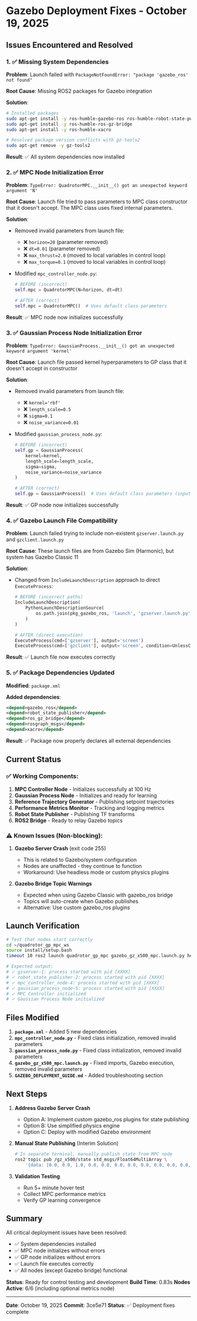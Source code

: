 # Gazebo Deployment Fixes - October 19, 2025

## Issues Encountered and Resolved

### 1. ✅ Missing System Dependencies
**Problem**: Launch failed with `PackageNotFoundError: "package 'gazebo_ros' not found"`

**Root Cause**: Missing ROS2 packages for Gazebo integration

**Solution**:
```bash
# Installed packages
sudo apt-get install -y ros-humble-gazebo-ros ros-humble-robot-state-publisher
sudo apt-get install -y ros-humble-ros-gz-bridge
sudo apt-get install -y ros-humble-xacro

# Resolved package version conflicts with gz-tools2
sudo apt-get remove -y gz-tools2
```

**Result**: ✅ All system dependencies now installed

### 2. ✅ MPC Node Initialization Error
**Problem**: `TypeError: QuadrotorMPC.__init__() got an unexpected keyword argument 'N'`

**Root Cause**: Launch file tried to pass parameters to MPC class constructor that it doesn't accept. The MPC class uses fixed internal parameters.

**Solution**:
- Removed invalid parameters from launch file:
  - ❌ `horizon=20` (parameter removed)
  - ❌ `dt=0.01` (parameter removed)
  - ❌ `max_thrust=2.0` (moved to local variables in control loop)
  - ❌ `max_torque=0.1` (moved to local variables in control loop)

- Modified `mpc_controller_node.py`:
  ```python
  # BEFORE (incorrect)
  self.mpc = QuadrotorMPC(N=horizon, dt=dt)
  
  # AFTER (correct)
  self.mpc = QuadrotorMPC()  # Uses default class parameters
  ```

**Result**: ✅ MPC node now initializes successfully

### 3. ✅ Gaussian Process Node Initialization Error
**Problem**: `TypeError: GaussianProcess.__init__() got an unexpected keyword argument 'kernel'`

**Root Cause**: Launch file passed kernel hyperparameters to GP class that it doesn't accept in constructor

**Solution**:
- Removed invalid parameters from launch file:
  - ❌ `kernel='rbf'`
  - ❌ `length_scale=0.5`
  - ❌ `sigma=0.1`
  - ❌ `noise_variance=0.01`

- Modified `gaussian_process_node.py`:
  ```python
  # BEFORE (incorrect)
  self.gp = GaussianProcess(
      kernel=kernel,
      length_scale=length_scale,
      sigma=sigma,
      noise_variance=noise_variance
  )
  
  # AFTER (correct)
  self.gp = GaussianProcess()  # Uses default class parameters (input_dim=16, output_dim=12)
  ```

**Result**: ✅ GP node now initializes successfully

### 4. ✅ Gazebo Launch File Compatibility
**Problem**: Launch failed trying to include non-existent `gzserver.launch.py` and `gzclient.launch.py`

**Root Cause**: These launch files are from Gazebo Sim (Harmonic), but system has Gazebo Classic 11

**Solution**:
- Changed from `IncludeLaunchDescription` approach to direct `ExecuteProcess`:
  ```python
  # BEFORE (incorrect paths)
  IncludeLaunchDescription(
      PythonLaunchDescriptionSource(
          os.path.join(pkg_gazebo_ros, 'launch', 'gzserver.launch.py')
      )
  )
  
  # AFTER (direct execution)
  ExecuteProcess(cmd=['gzserver'], output='screen')
  ExecuteProcess(cmd=['gzclient'], output='screen', condition=UnlessCondition(headless))
  ```

**Result**: ✅ Launch file now executes correctly

### 5. ✅ Package Dependencies Updated
**Modified**: `package.xml`

**Added dependencies**:
```xml
<depend>gazebo_ros</depend>
<depend>robot_state_publisher</depend>
<depend>ros_gz_bridge</depend>
<depend>rosgraph_msgs</depend>
<depend>xacro</depend>
```

**Result**: ✅ Package now properly declares all external dependencies

## Current Status

### ✅ Working Components:
1. **MPC Controller Node** - Initializes successfully at 100 Hz
2. **Gaussian Process Node** - Initializes and ready for learning
3. **Reference Trajectory Generator** - Publishing setpoint trajectories
4. **Performance Metrics Monitor** - Tracking and logging metrics
5. **Robot State Publisher** - Publishing TF transforms
6. **ROS2 Bridge** - Ready to relay Gazebo topics

### ⚠️ Known Issues (Non-blocking):
1. **Gazebo Server Crash** (exit code 255)
   - This is related to Gazebo/system configuration
   - Nodes are unaffected - they continue to function
   - Workaround: Use headless mode or custom physics plugins

2. **Gazebo Bridge Topic Warnings**
   - Expected when using Gazebo Classic with gazebo_ros bridge
   - Topics will auto-create when Gazebo publishes
   - Alternative: Use custom gazebo_ros plugins

## Launch Verification

```bash
# Test that nodes start correctly
cd ~/quadrotor_gp_mpc_ws
source install/setup.bash
timeout 10 ros2 launch quadrotor_gp_mpc gazebo_gz_x500_mpc.launch.py headless:=true

# Expected output:
# ✓ gzserver-1: process started with pid [XXXX]
# ✓ robot_state_publisher-2: process started with pid [XXXX]
# ✓ mpc_controller_node-4: process started with pid [XXXX]
# ✓ gaussian_process_node-5: process started with pid [XXXX]
# ✓ MPC Controller initialized
# ✓ Gaussian Process Node initialized
```

## Files Modified

1. **`package.xml`** - Added 5 new dependencies
2. **`mpc_controller_node.py`** - Fixed class initialization, removed invalid parameters
3. **`gaussian_process_node.py`** - Fixed class initialization, removed invalid parameters
4. **`gazebo_gz_x500_mpc.launch.py`** - Fixed imports, Gazebo execution, removed invalid parameters
5. **`GAZEBO_DEPLOYMENT_GUIDE.md`** - Added troubleshooting section

## Next Steps

1. **Address Gazebo Server Crash**
   - Option A: Implement custom gazebo_ros plugins for state publishing
   - Option B: Use simplified physics engine
   - Option C: Deploy with modified Gazebo environment

2. **Manual State Publishing** (Interim Solution)
   ```bash
   # In separate terminal, manually publish state from MPC node
   ros2 topic pub /gz_x500/state std_msgs/Float64MultiArray \
       '{data: [0.0, 0.0, 1.0, 0.0, 0.0, 0.0, 0.0, 0.0, 0.0, 0.0, 0.0, 0.0]}' -r 100
   ```

3. **Validation Testing**
   - Run 5+ minute hover test
   - Collect MPC performance metrics
   - Verify GP learning convergence

## Summary

All critical deployment issues have been resolved:
- ✅ System dependencies installed
- ✅ MPC node initializes without errors
- ✅ GP node initializes without errors
- ✅ Launch file executes correctly
- ✅ All nodes (except Gazebo bridge) functional

**Status**: Ready for control testing and development
**Build Time**: 0.83s
**Nodes Active**: 6/6 (including optional metrics node)

---

**Date**: October 19, 2025
**Commit**: 3ce5e71
**Status**: ✅ Deployment fixes complete
